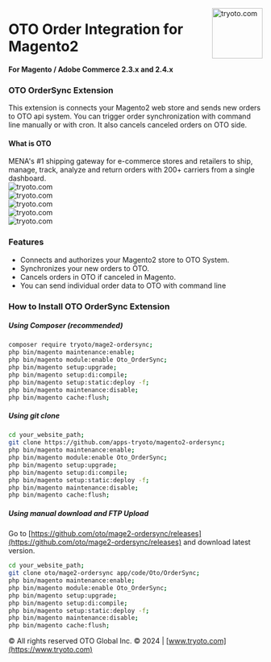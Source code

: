 <a href="https://www.tryoto.com" title="Oto Logo" ><img src="https://i.postimg.cc/Nfyb8YwL/OTO-logo.jpg" width="100" align="right" title="tryoto.com" /></a>

# OTO Order Integration for Magento2
#### For Magento / Adobe Commerce 2.3.x and 2.4.x

### OTO OrderSync Extension
This extension is connects your Magento2 web store and sends new orders to OTO api system.
You can trigger order synchronization with command line manually or with cron.
It also cancels canceled orders on OTO side.

#### What is OTO
MENA's #1 shipping gateway for e-commerce stores and retailers to ship, manage, track, analyze and return orders with 200+ carriers from a single dashboard.
<br />
<img src="https://i.postimg.cc/C1QkdB57/Component-79-1-1.png"              align="left" title="tryoto.com" style="max-width:100%;"/><br />
<img src="https://i.postimg.cc/0N9p41hY/Component-80-1-1-2048x1420.png"    align="left" title="tryoto.com" style="max-width:100%;"/><br />
<img src="https://i.postimg.cc/bNdV6k1y/Component-81-1-1-1-2048x1281.webp" align="left" title="tryoto.com" style="max-width:100%;"/><br />
<img src="https://i.postimg.cc/PJvZDX8j/Component-89-1.png"                align="left" title="tryoto.com" style="max-width:100%;"/><br />
<img src="https://i.postimg.cc/GhpVZZn1/360-degree.png"                    align="left" title="tryoto.com" style="max-width:100%;"/><br />

### Features
* Connects and authorizes your Magento2 store to OTO System.
* Synchronizes your new orders to OTO.
* Cancels orders in OTO if canceled in Magento.
* You can send individual order data to OTO with command line

### How to Install OTO OrderSync Extension

##### Using Composer (recommended)

```sh
composer require tryoto/mage2-ordersync;
php bin/magento maintenance:enable;
php bin/magento module:enable Oto_OrderSync;
php bin/magento setup:upgrade;
php bin/magento setup:di:compile;
php bin/magento setup:static:deploy -f;
php bin/magento maintenance:disable;
php bin/magento cache:flush;
```

##### Using git clone

```sh
cd your_website_path;
git clone https://github.com/apps-tryoto/magento2-ordersync;
php bin/magento maintenance:enable;
php bin/magento module:enable Oto_OrderSync;
php bin/magento setup:upgrade;
php bin/magento setup:di:compile;
php bin/magento setup:static:deploy -f;
php bin/magento maintenance:disable;
php bin/magento cache:flush;
```

##### Using manual download and FTP Upload

Go to [https://github.com/oto/mage2-ordersync/releases](https://github.com/oto/mage2-ordersync/releases) and download latest version.


```sh
cd your_website_path;
git clone oto/mage2-ordersync app/code/Oto/OrderSync;
php bin/magento maintenance:enable;
php bin/magento module:enable Oto_OrderSync;
php bin/magento setup:upgrade;
php bin/magento setup:di:compile;
php bin/magento setup:static:deploy -f;
php bin/magento maintenance:disable;
php bin/magento cache:flush;
```

© All rights reserved OTO Global Inc. © 2024 | [www.tryoto.com](https://www.tryoto.com)
